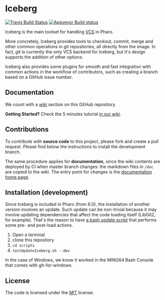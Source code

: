 # Iceberg

[![Travis Build Status](https://travis-ci.org/pharo-vcs/iceberg.svg?branch=master)](https://travis-ci.org/pharo-vcs/iceberg)
[![Appveyor Build status](https://ci.appveyor.com/api/projects/status/github/pharo-vcs/iceberg?svg=true)](https://ci.appveyor.com/project/pharo-vcs/iceberg)  


Iceberg is the main toolset for handling [VCS](https://en.wikipedia.org/wiki/Version_control) in Pharo.

More concretely, Iceberg provides tools to checkout, commit, merge and other common operations in git repositories, all directly from the image.
In fact, git is currently the only VCS backend for Iceberg, but it's design supports the addition of other options.

Iceberg also provides some plugins for smooth and fast integration with common actions in the workflow of contributors, such as creating a branch based on a GitHub issue number.


## Documentation

We count with a [wiki](https://github.com/pharo-vcs/iceberg/wiki) section on this GitHub repository.

**Getting Started?** Check the 5 minutes tutorial [in our wiki](https://github.com/pharo-vcs/iceberg/wiki/Tutorial).


## Contributions

To contribute with **source code** to this project, please fork and create a pull request.
Please find below the instructions to install the development branch.

The same procedure applies for **documentation**, since the wiki contents are deployed by CI when master branch changes: the markdown files in `/doc` are copied to the wiki. 
The entry point for changes is the [documentation home page](docs/Home.md).


## Installation (development)

Since Iceberg is included in Pharo (from 6.0), the installation of another version involves an update.
Such update can be non-trivial because it may involve updating dependencies that affect the code loading itself (LibGit2, for example). 
That's the reason to have [a bash update script](/scripts/testUpdateIceberg.sh) that performs some pre- and post-load actions.

1. Open a terminal
2. clone this repository
3. `cd scripts`
4. `testUpdateIceberg.sh --dev`

In the case of Windows, we know it worked in the MING64 Bash Console that comes with git-for-windows.


## License

The code is licensed under the [MIT](LICENSE) license.